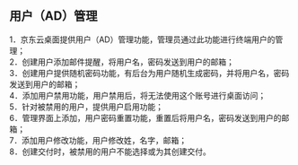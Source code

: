 ## 用户（AD）管理
1．京东云桌面提供用户（AD）管理功能，管理员通过此功能进行终端用户的管理；<br>
2．创建用户添加邮件提醒，将用户名，密码发送到用户的邮箱；<br>
3．创建用户提供随机密码功能，有后台为用户随机生成密码，并将用户名，密码发送到用户的邮箱；<br>
4．添加用户禁用功能，用户禁用后，将无法使用这个账号进行桌面访问；<br>
5．针对被禁用的用户，提供用户启用功能；<br>
6．管理界面上添加，用户密码重置功能，重置后将用户名，密码发送到用户的邮箱；<br>
7．添加用户修改功能，用户修改姓，名字，邮箱；<br>
8．创建交付时，被禁用的用户不能选择或为其创建交付。<br>
